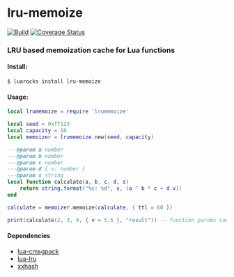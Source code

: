 # lru-memoize

[![Build](https://github.com/piyuple/lru-memoize/actions/workflows/build.yml/badge.svg?branch=main)](https://github.com/piyuple/lru-memoize/actions/workflows/build.yml)
[![Coverage Status](https://coveralls.io/repos/github/piyuple/lru-memoize/badge.svg?branch=main)](https://coveralls.io/github/piyuple/lru-memoize?branch=main)

### LRU based memoization cache for Lua functions

#### Install:

```
$ luarocks install lru-memoize
```

#### Usage:

```lua
local lrumemoize = require 'lrumemoize'

local seed = 0xff123
local capacity = 10
local memoizer = lrumemoize.new(seed, capacity)

---@param a number
---@param b number
---@param c number
---@param d { v: number }
---@param s string
local function calculate(a, b, c, d, s)
    return string.format("%s: %d", s, (a ^ b * c + d.v))
end

calculate = memoizer.memoize(calculate, { ttl = 60 })

print(calculate(2, 3, 4, { v = 5.5 }, "result")) -- function params cached for 60s
```

#### Dependencies
- [lua-cmsgpack](https://github.com/antirez/lua-cmsgpack)
- [lua-lru](https://github.com/starius/lua-lru)
- [xxhash](https://github.com/mah0x211/lua-xxhash)

